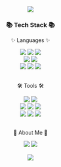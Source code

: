<div align=center>
	<img src="https://capsule-render.vercel.app/api?type=waving&color=auto&height=150&section=header&text=HyunTae's%20Github!&fontSize=37" />	
</div>
<div align=center>
	<h3>📚 Tech Stack 📚</h3>
	<p>✨ Languages ✨</p>
</div>
<div align="center">
	<img src="https://img.shields.io/badge/Java-007396?style=flat&logo=Conda-Forge&logoColor=white" />
	<img src="https://img.shields.io/badge/Python-3776AB?style=flat&logo=Python&logoColor=white" />
  	<img src="https://img.shields.io/badge/C++-00599C?style=flat&logo=C&logoColor=white" />
	<br>
	<img src="https://img.shields.io/badge/R-276DC3?style=flat&logo=R&logoColor=white" />
	<img src="https://img.shields.io/badge/SpringBoot-6DB33F?style=flat&logo=Spring Boot&logoColor=white" />
	<br>
	<img src="https://img.shields.io/badge/HTML-E34F26?style=flat&logo=HTML5&logoColor=white" />
	<img src="https://img.shields.io/badge/CSS-1572B6?style=flat&logo=CSS&logoColor=white" />
	<img src="https://img.shields.io/badge/JavaScript-F7DF1E?style=flat&logo=JavaScript-F7DF1E&logoColor=white" />

</div>
<br>
<div align=center>
	<p>🛠 Tools 🛠</p>
</div>
<div align=center>
	<img src="https://img.shields.io/badge/IntelliJ%20IDEAE-000000?style=flat&logo=EclipseIDE&logoColor=white" />
	<img src="https://img.shields.io/badge/Visual%20Studio-5C2D91?style=flat&logo=VisualStudio&logoColor=white" />
	<br>
 	<img src="https://img.shields.io/badge/Colab-F9AB00?style=flat&logo=googlecolab&logoColor=white" />
	<img src="https://img.shields.io/badge/R studio-75AADB?style=flat&logo=rstudio&logoColor=white" />
	<img src="https://img.shields.io/badge/AWS-232F3E?style=flat&logo=Amazon AWS&logoColor=white" />
	<br>
	<img src="https://img.shields.io/badge/Docker-2496ED?style=flat&logo=Docker&logoColor=white" />
	<img src="https://img.shields.io/badge/MySQL-4479A1?style=flat&logo=MySQL&logoColor=white" />
	<img src="https://img.shields.io/badge/Linux-FCC624?style=flat&logo=Linux&logoColor=white" /> 	
</div>
<br>
<div align=center>
	<p>📖 About Me 📖</p>
</div>
<div align=center> 
	<a href="https://velog.io/@hyuntae99"><img src="https://img.shields.io/badge/Velog-1EBC8F?style=flat&logo=velog&logoColor=white" /></a>
	<a href="https://watery-mandarin-036.notion.site/Profile-1bc03e090c7f474eb5ffabcf228a1823"><img src="https://img.shields.io/badge/Notion-000000?style=flat&logo=notion&logoColor=white"/></a>
</div>
<br>
<div align=center>
  <img src="https://github-readme-stats.vercel.app/api/top-langs/?username=hyuntae99&layout=compact&theme=radical">
</div>

